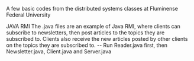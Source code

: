 A few basic codes from the distributed systems classes at Fluminense Federal University

JAVA RMI
The .java files are an example of Java RMI, where clients can subscribe to newsletters, then post articles to the topics they are subscribed to. Clients also receive the new articles posted by other clients on the topics they are subscribed to.
-- Run Reader.java first, then Newsletter.java, Client.java and Server.java
